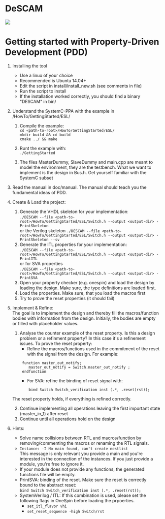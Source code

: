 # DeSCAM
![](https://github.com/ludwig247/DeSCAM/workflows/DESCAM-BUILD/badge.svg)

# Getting started with Property-Driven Development (PDD)

1) Installing the tool 
    * Use a linux of your choice 
    * Recommended is Ubuntu 14.04+ 
    * Edit the script in install/install_new.sh (see comments in file) 
    * Run the script to install
    * If the installation worked correctly, you should find a binary "DESCAM" in bin/

2) Understand the SystemC-PPA with the example in <path-to-root>/HowTo/GettingStarted/ESL/
    1) Compile the example: <br>
       `cd <path-to-root>/HowTo/GettingStarted/ESL/`   
       `mkdir build && cd build` <br>
       `cmake ../ && make`
       
    2) Runt the example with: <br>
    `./GettingStarted`
    
    3) The files MasterDummy, SlaveDummy and main.cpp are meant to model the environment, they are the testbench.
    What we want to implement is the design in Bus.h. Get yourself familiar with the SystemC subset
    
3) Read the manual in doc/manual. The manual should teach you the fundamental ideas of PDD.     
    
4) Create & Load the project:
    1) Generate the VHDL skeleton for your implementation: <br>
        `./DESCAM --file <path-to-root>/HowTo/GettingStarted/ESL/Switch.h --output <output-dir> -PrintSkeleton` <br>
        or the Verilog skeleton
        `./DESCAM --file <path-to-root>/HowTo/GettingStarted/ESL/Switch.h --output <output-dir> -PrintSkeleton --sv` <br>
    2) Generate the ITL properties for your implementation: <br>
     `./DESCAM --file <path-to-root>/HowTo/GettingStarted/ESL/Switch.h --output <output-dir> -PrintITL` <br>
      or for SVA properties <br> 
    `./DESCAM --file <path-to-root>/HowTo/GettingStarted/ESL/Switch.h --output <output-dir> -PrintSVA` <br>
    3) Open your property checker (e.g. onespin) and load the design by loading the design. 
    Make sure, the type definitions are loaded first. 
    4) Load the properties. Make sure, that you load the macros first
    5) Try to prove the reset properties (it should fail)
    
5) Implement & Refine:<br> The goal is to implement the design and thereby fill the macros/function bodies with information from the design.
    Initially, the bodies are empty or filled with placeholder values.  
    1) Analyse the counter example of the reset property. Is this a design problem or a refinment property? 
    In this case it's a refinement issues. To prove the reset property:
        - Refine the macros/functions used in the commitment of the reset with the signal from the design. For example:
        ```sva
         function master_out_notify;
         	master_out_notify = Switch.master_out_notify ;
         endfunction 
       ```
        - For SVA: refine the binding of reset signal with:
        ```sva
         	bind Switch Switch_verification inst (.*, .reset(rst));
       ```
    The reset property holds, if everything is refined correctly. 
           
    2) Continue implementing all operations leaving the first important state (master_in_1) after reset 
    3) Continue until all operations hold on the design

6) Hints: 
    * Solve name collisions between RTL and macros/function by removing/commenting the macros or renaming the RTL signals.
    * `Instance: -I No main found, can't create nestlist` <br>
    This message is only relevant you provide a main and you're interested in the connection of the instances.
    If you just provide a module, you're free to ignore it.   
    * If your module does not provide any functions, the generated functions file will be empty.
    * PrintSVA: binding of the reset. Make sure the reset is correctly bound to the abstract reset:<br>
    `bind Switch Switch_verification inst (.*, .reset(rst));`
    * SystemVerilog / ITL: 
      If this combination is used, please set the following flags in OneSpin before loading the prpoerties. 
        * `set_itl_flavor vhi` 
        * `set_reset_sequence -high Switch/rst`
 